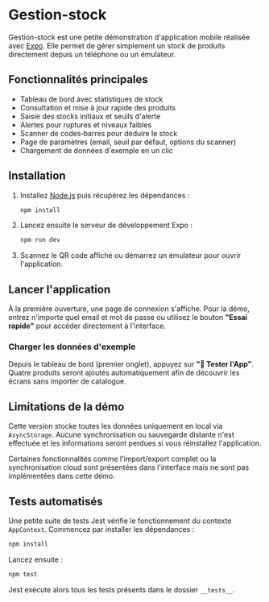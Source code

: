 # Gestion-stock

Gestion-stock est une petite démonstration d'application mobile réalisée avec [Expo](https://expo.dev/). Elle permet de gérer simplement un stock de produits directement depuis un téléphone ou un émulateur.

## Fonctionnalités principales

- Tableau de bord avec statistiques de stock
- Consultation et mise à jour rapide des produits
- Saisie des stocks initiaux et seuils d'alerte
- Alertes pour ruptures et niveaux faibles
- Scanner de codes‑barres pour déduire le stock
- Page de paramètres (email, seuil par défaut, options du scanner)
- Chargement de données d'exemple en un clic

## Installation

1. Installez [Node.js](https://nodejs.org/) puis récupérez les dépendances :
   ```bash
   npm install
   ```
2. Lancez ensuite le serveur de développement Expo :
   ```bash
   npm run dev
   ```
3. Scannez le QR code affiché ou démarrez un émulateur pour ouvrir l'application.

## Lancer l'application

À la première ouverture, une page de connexion s'affiche. Pour la démo, entrez n'importe quel email et mot de passe ou utilisez le bouton **"Essai rapide"** pour accéder directement à l'interface.

### Charger les données d'exemple

Depuis le tableau de bord (premier onglet), appuyez sur **"🎯 Tester l'App"**. Quatre produits seront ajoutés automatiquement afin de découvrir les écrans sans importer de catalogue.

## Limitations de la démo

Cette version stocke toutes les données uniquement en local via `AsyncStorage`. Aucune synchronisation ou sauvegarde distante n'est effectuée et les informations seront perdues si vous réinstallez l'application.

Certaines fonctionnalités comme l'import/export complet ou la synchronisation cloud sont présentées dans l'interface mais ne sont pas implémentées dans cette démo.

## Tests automatisés

Une petite suite de tests Jest vérifie le fonctionnement du contexte `AppContext`.
Commencez par installer les dépendances :

```bash
npm install
```

Lancez ensuite :

```bash
npm test
```

Jest exécute alors tous les tests présents dans le dossier `__tests__`.
